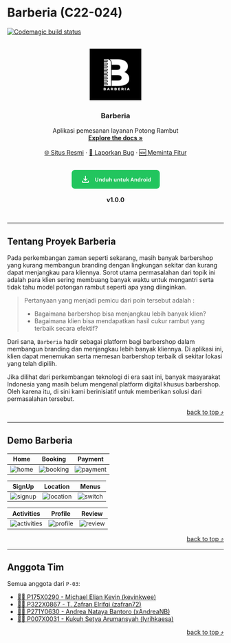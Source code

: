 <div id="top"></div>

# Barberia (C22-024)

[![Codemagic build status](https://api.codemagic.io/apps/63951d1cd09254b66ed1011d/63951d1cd09254b66ed1011c/status_badge.svg)](https://codemagic.io/apps/63951d1cd09254b66ed1011d/63951d1cd09254b66ed1011c/latest_build)

<!-- PROJECT LOGO -->
<br />
<div align="center">
  <a href="https://github.com/C22-024">
    <img src="https://github.com/C22-024/.github/blob/main/img/android-chrome-512x512.png" alt="Logo" width="120" height="120">
  </a>

  <h3>Barberia</h3>

  <p>
    Aplikasi pemesanan layanan Potong Rambut
    <br />
    <a href="https://github.com/C22-024"><strong>Explore the docs »</strong></a>
    <br />
    <br />
    <a href="https://barberia-web.vercel.app/" target="_blank">🌐 Situs Resmi</a>
    ·
    <a href="https://github.com/C22-024/barberia/issues" target="_blank">🐞 Laporkan Bug</a>
    ·
    <a href="https://github.com/C22-024/barberia/issues" target="_blank">🆕 Meminta Fitur</a>
  </p>
  <br />
  <a href="https://barberia-web.vercel.app/assets/download/barberia-v1.0.0.apk">
        <img src="https://github.com/C22-024/.github/blob/main/img/android.png" alt="Unduh Android">
  </a>
  <p><b></i>v1.0.0</b></i></p>
  <br />
</div>

---

## Tentang Proyek Barberia

Pada perkembangan zaman seperti sekarang, masih banyak barbershop yang kurang membangun branding dengan lingkungan sekitar dan kurang dapat menjangkau para kliennya. Sorot utama permasalahan dari topik ini adalah para klien sering membuang banyak waktu untuk mengantri serta tidak tahu model potongan rambut seperti apa yang diinginkan.

> Pertanyaan yang menjadi pemicu dari poin tersebut adalah :
>
> - Bagaimana barbershop bisa menjangkau lebih banyak klien?
> - Bagaimana klien bisa mendapatkan hasil cukur rambut yang terbaik secara efektif?

Dari sana, `Barberia` hadir sebagai platform bagi barbershop dalam membangun branding dan menjangkau lebih banyak kliennya. Di aplikasi ini, klien dapat menemukan serta memesan barbershop terbaik di sekitar lokasi yang telah dipilih.

Jika dilihat dari perkembangan teknologi di era saat ini, banyak masyarakat Indonesia yang masih belum mengenal platform digital khusus barbershop. Oleh karena itu, di sini kami berinisiatif untuk memberikan solusi dari permasalahan tersebut.

<p align="right"><a href="#top">back to top ⤴</a></p>

---
## Demo Barberia

| Home | Booking | Payment |
| ----------- | ----------- | -------- |
| ![home](https://user-images.githubusercontent.com/57694121/206890961-9c8445f2-bdb8-443f-b4b5-d14a81168c9b.gif) | ![booking](https://user-images.githubusercontent.com/57694121/206892654-38459da6-26a9-4831-bbea-51f20c7c6540.gif) |![payment](https://user-images.githubusercontent.com/57694121/206892685-2cfbc030-734d-40e1-8aec-e82649bc576d.gif) |

| SignUp | Location | Menus |
| ----------- | ----------- | -------- |
| ![signup](https://user-images.githubusercontent.com/57694121/206892003-117ec47e-b839-423a-bb38-de09c6b3abbb.gif) | ![location](https://user-images.githubusercontent.com/57694121/206892458-ea82aa57-b9b9-4b54-ab2c-5341ffca8f8c.gif) | ![switch](https://user-images.githubusercontent.com/57694121/206892043-391bde26-02d0-40f0-bfa9-4816f468df21.gif) |

| Activities | Profile | Review |
| ----------- | ----------- | -------- |
| ![activities](https://user-images.githubusercontent.com/57694121/206892802-65250385-ca4b-450f-9c33-6acb4c5e9336.gif) | ![profile](https://user-images.githubusercontent.com/57694121/206892950-5273599d-0e96-47ce-910b-8aef0029b6ae.gif) | ![review](https://user-images.githubusercontent.com/57694121/206892978-84ce745b-7930-4fc2-879a-1b93cc4a0edf.gif) |

<p align="right"><a href="#top">back to top ⤴</a></p>

---

## Anggota Tim

Semua anggota dari `P-03`:

- [👨‍🎓 P175X0290 - Michael Elian Kevin (kevinkwee)](https://github.com/kevinkwee)
- [👨‍🎓 P322X0867 - T. Zafran Elrifqi (zafran72)](https://github.com/zafran72)
- [👩‍🎓 P271Y0630 - Andrea Nataya Bantoro (xAndreaNB)](https://github.com/xAndreaNB)
- [👨‍🎓 P007X0031 - Kukuh Setya Arumansyah (lyrihkaesa)](https://github.com/lyrihkaesa)

<p align="right"><a href="#top">back to top ⤴</a></p>

